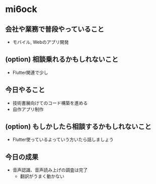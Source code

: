 # mi6ock 

## 会社や業務で普段やっていること

- モバイル, Webのアプリ開発

## (option) 相談乗れるかもしれないこと

- Flutter関連で少し

## 今日やること

- 技術書展向けてのコード構築を進める
- 自作アプリ制作

## (option) もしかしたら相談するかもしれないこと

- Flutter使っているよっていう方いたら話しましょう

## 今日の成果
- 音声認識、音声読み上げの調査は完了
  - 翻訳がうまく動かない
  

